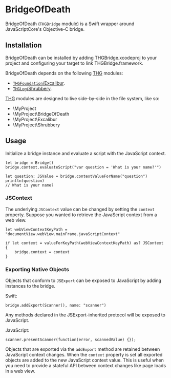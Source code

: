 # BridgeOfDeath

BridgeOfDeath (`THGBridge` module) is a Swift wrapper around JavaScriptCore's Objective-C bridge.

## Installation

BridgeOfDeath can be installed by adding THGBridge.xcodeproj to your project and configuring your target to link THGBridge.framework.

BridgeOfDeath depends on the following [THG](https://github.com/TheHolyGrail/) modules:

- [`THGFoundation`/Excalibur](https://github.com/TheHolyGrail/Excalibur).
- [`THGLog`/Shrubbery](https://github.com/TheHolyGrail/Shrubbery).

[THG](https://github.com/TheHolyGrail/) modules are designed to live side-by-side in the file system, like so:

* \MyProject
* \MyProject\BridgeOfDeath
* \MyProject\Excalibur
* \MyProject\Shrubbery


## Usage

Initialize a bridge instance and evaluate a script with the JavaScript context.

```
let bridge = Bridge()
bridge.context.evaluateScript("var question = 'What is your name?'")

let question: JSValue = bridge.contextValueForName("question")
println(question)
// What is your name?
```

### JSContext

The underlying `JSContext` value can be changed by setting the `context` property. Suppose you wanted to retrieve the JavaScript context from a web view.

```
let webViewContextKeyPath = "documentView.webView.mainFrame.javaScriptContext"

if let context = valueForKeyPath(webViewContextKeyPath) as? JSContext {
    bridge.context = context
}
```

### Exporting Native Objects

Objects that conform to `JSExport` can be exposed to JavaScript by adding instances to the bridge.

Swift:

```
bridge.addExport(Scanner(), name: "scanner")
```

Any methods declared in the JSExport-inherited protocol will be exposed to JavaScript.

JavaScript:

```
scanner.presentScanner(function(error, scannedValue) {});
```

Objects that are exported via the `addExport` method are retained between JavaScript context changes. When the `context` property is set all exported objects are added to the new JavaScript context value. This is useful when you need to provide a stateful API between context changes like page loads in a web view.












